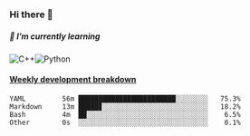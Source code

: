 ### Hi there 👋

##### 🌱 I’m currently learning

![C++](https://img.shields.io/badge/-C++-00599C?style=flat-square&logo=c)![Python](https://img.shields.io/badge/-Python-black?style=flat-square&logo=Python)


<!-- waka-box start -->
#### <a href="https://gist.github.com/bf274261b4c8553e17fc709dfc3cfa97" target="_blank">Weekly development breakdown</a>
```text
YAML      	 56m ████████████████████████░░░░░░░░   75.3% 
Markdown  	 13m █████▊░░░░░░░░░░░░░░░░░░░░░░░░░░   18.2% 
Bash      	 4m  ██░░░░░░░░░░░░░░░░░░░░░░░░░░░░░░    6.5% 
Other     	 0s  ░░░░░░░░░░░░░░░░░░░░░░░░░░░░░░░░    0.1% 
```
<!-- Powered by https://github.com/YouEclipse/waka-box-go . -->
<!-- waka-box end -->



<!--
**KomoreKalu/KomoreKalu** is a ✨ _special_ ✨ repository because its `README.md` (this file) appears on your GitHub profile.

Here are some ideas to get you started:

- 🔭 I’m currently working on ...
- 🌱 I’m currently learning ...
- 👯 I’m looking to collaborate on ...
- 🤔 I’m looking for help with ...
- 💬 Ask me about ...
- 📫 How to reach me: ...
- 😄 Pronouns: ...
- ⚡ Fun fact: ...
-->
